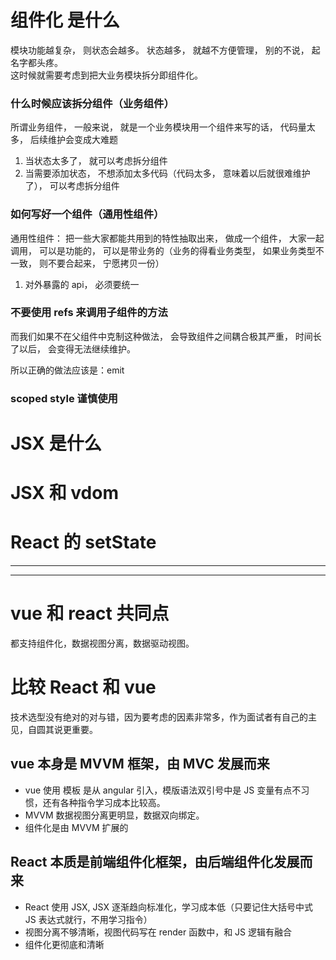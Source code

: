 # 组件化 是什么

模块功能越复杂， 则状态会越多。 状态越多， 就越不方便管理， 别的不说， 起名字都头疼。  
这时候就需要考虑到把大业务模块拆分即组件化。

### 什么时候应该拆分组件（业务组件）

所谓业务组件， 一般来说， 就是一个业务模块用一个组件来写的话， 代码量太多， 后续维护会变成大难题

1. 当状态太多了， 就可以考虑拆分组件
2. 当需要添加状态， 不想添加太多代码（代码太多， 意味着以后就很难维护了）， 可以考虑拆分组件

### 如何写好一个组件（通用性组件）

通用性组件： 把一些大家都能共用到的特性抽取出来， 做成一个组件， 大家一起调用， 可以是功能的， 可以是带业务的（业务的得看业务类型， 如果业务类型不一致， 则不要合起来， 宁愿拷贝一份）

1. 对外暴露的 api， 必须要统一

### 不要使用 refs 来调用子组件的方法

而我们如果不在父组件中克制这种做法， 会导致组件之间耦合极其严重， 时间长了以后， 会变得无法继续维护。

所以正确的做法应该是：emit

### scoped style 谨慎使用

# JSX 是什么

# JSX 和 vdom

# React 的 setState

---

---

# vue 和 react 共同点

都支持组件化，数据视图分离，数据驱动视图。

# 比较 React 和 vue

技术选型没有绝对的对与错，因为要考虑的因素非常多，作为面试者有自己的主见，自圆其说更重要。

## vue 本身是 MVVM 框架，由 MVC 发展而来

- vue 使用 模板 是从 angular 引入，模版语法双引号中是 JS 变量有点不习惯，还有各种指令学习成本比较高。
- MVVM 数据视图分离更明显，数据双向绑定。
- 组件化是由 MVVM 扩展的

## React 本质是前端组件化框架，由后端组件化发展而来

- React 使用 JSX, JSX 逐渐趋向标准化，学习成本低（只要记住大括号中式 JS 表达式就行，不用学习指令）
- 视图分离不够清晰，视图代码写在 render 函数中，和 JS 逻辑有融合
- 组件化更彻底和清晰
